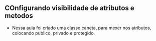 ## COnfigurando visibilidade de atributos e metodos

- Nessa aula foi criado uma classe caneta, para mexer nos atributos, colocando publico, privado e protegido.
